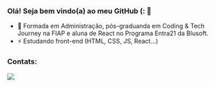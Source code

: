 ### Olá! Seja bem vindo(a) ao meu GitHub (: 👋
- 📖 Formada em Administração, pós-graduanda em Coding & Tech Journey na FIAP e aluna de React no Programa Entra21 da Blusoft.
- ⚡ Estudando front-end (HTML, CSS, JS, React...)

### Contats: 
<a href="https://www.linkedin.com/in/lara-berns-pereira/" target="_blank"><img src="https://img.shields.io/badge/-LinkedIn-%230077B5?style=for-the-badge&logo=linkedin&logoColor=white" target="_blank"></a>   
